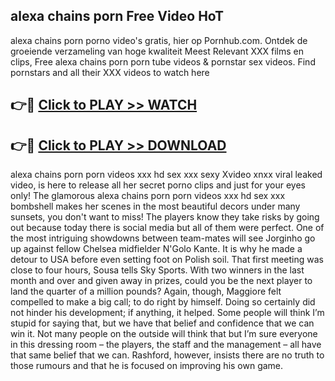 ## alexa chains porn Free Video HoT 

alexa chains porn porno video's gratis, hier op Pornhub.com. Ontdek de groeiende verzameling van hoge kwaliteit Meest Relevant XXX films en clips,
Free alexa chains porn porn tube videos & pornstar sex videos. Find pornstars and all their XXX videos to watch here


## 👉🔴 [Click to PLAY >> WATCH](http://us.freeplayer.one?title=alexa_chains_porn&ref=16D)

## 👉🔴 [Click to PLAY >> DOWNLOAD](http://us.freeplayer.one?title=alexa_chains_porn&ref=16D)


alexa chains porn porn videos xxx hd sex xxx sexy Xvideo xnxx viral leaked video, is here to release all her secret porno clips and just for your eyes only! The glamorous alexa chains porn porn videos xxx hd sex xxx bombshell makes her scenes in the most beautiful decors under many sunsets, you don't want to miss! The players know they take risks by going out because today there is social media but all of them were perfect. One of the most intriguing showdowns between team-mates will see Jorginho go up against fellow Chelsea midfielder N'Golo Kante. It is why he made a detour to USA before even setting foot on Polish soil. That first meeting was close to four hours, Sousa tells Sky Sports. With two winners in the last month and over and given away in prizes, could you be the next player to land the quarter of a million pounds? Again, though, Maggiore felt compelled to make a big call; to do right by himself. Doing so certainly did not hinder his development; if anything, it helped. Some people will think I’m stupid for saying that, but we have that belief and confidence that we can win it. Not many people on the outside will think that but I’m sure everyone in this dressing room – the players, the staff and the management – all have that same belief that we can. Rashford, however, insists there are no truth to those rumours and that he is focused on improving his own game.